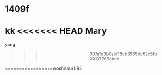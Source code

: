 # 1409f
kk
<<<<<<< HEAD
Mary
=======
yang
>>>>>>> 907a1d3b0aef18cb3685dc62c5fb99137765c8db

=================woshishui
LRS
